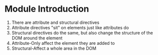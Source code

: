 # Module Introduction
01. There are attribute and structural directives
02. Attribute directives "sit" on elements just like attributes do
03. Structural directives do the same, but also change the structure of the DOM around the element
04. Attribute-Only affect the element they are added to
05. Structural-Affect a whole area in the DOM